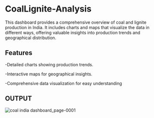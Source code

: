 # CoalLignite-Analysis

This dashboard provides a comprehensive overview of coal and lignite production in India. It includes charts and maps that visualize the data in different ways, offering valuable insights into production trends and geographical distribution.

## Features
-Detailed charts showing production trends.

-Interactive maps for geographical insights.

-Comprehensive data visualization for easy understanding

## OUTPUT

![coal india dashboard_page-0001](https://github.com/shiwanshu1/CoalLignite-Analysis/assets/144357090/9a15f16d-0735-4b24-b0ca-4a4f29a267ca)
